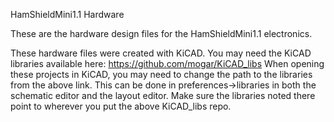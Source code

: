 
HamShieldMini1.1 Hardware


These are the hardware design files for the HamShieldMini1.1 electronics.

These hardware files were created with KiCAD. 
You may need the KiCAD libraries available here: https://github.com/mogar/KiCAD_libs
When opening these projects in KiCAD, you may need to change the path to the libraries from the above link.
This can be done in preferences->libraries in both the schematic editor and the layout editor.
Make sure the libraries noted there point to wherever you put the above KiCAD_libs repo.

